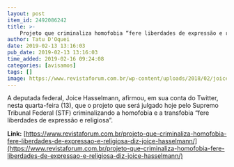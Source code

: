 ```yaml
---
layout: post
item_id: 2492086242
title: >-
    Projeto que criminaliza homofobia “fere liberdades de expressão e religiosa”, diz Joice Hasselmann
author: Tatu D'Oquei
date: 2019-02-13 13:16:03
pub_date: 2019-02-13 13:16:03
time_added: 2019-02-16 09:24:08
categories: [avisamos]
tags: []
image: https://www.revistaforum.com.br/wp-content/uploads/2018/02/joice.png
---
```


A deputada federal, Joice Hasselmann, afirmou, em sua conta do Twitter, nesta quarta-feira (13), que o projeto que será julgado hoje pelo Supremo Tribunal Federal (STF) criminalizando a homofobia e a transfobia “fere liberdades de expressão e religiosa”.

**Link:** [https://www.revistaforum.com.br/projeto-que-criminaliza-homofobia-fere-liberdades-de-expressao-e-religiosa-diz-joice-hasselmann/](https://www.revistaforum.com.br/projeto-que-criminaliza-homofobia-fere-liberdades-de-expressao-e-religiosa-diz-joice-hasselmann/)

